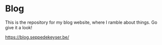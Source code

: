 # Blog

This is the repository for my blog website, where I ramble about things. Go give it a look!

https://blog.seppedekeyser.be/
